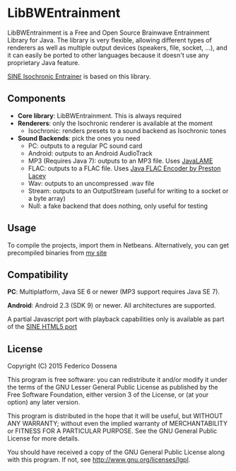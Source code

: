# LibBWEntrainment

LibBWEntrainment is a Free and Open Source Brainwave Entrainment Library for Java.
The library is very flexible, allowing different types of renderers as well as multiple output devices (speakers, file, socket, ...), and it can easily be ported to other languages because it doesn't use any proprietary Java feature.

[SINE Isochronic Entrainer](http://sine.adolfintel.com) is based on this library.

## Components
* __Core library__: LibBWEntrainment. This is always required
* __Renderers__: only the Isochronic renderer is available at the moment
    * Isochronic: renders presets to a sound backend as Isochronic tones
* __Sound Backends__: pick the ones you need
    * PC: outputs to a regular PC sound card
    * Android: outputs to an Android AudioTrack
    * MP3 (Requires Java 7): outputs to an MP3 file. Uses [JavaLAME](https://github.com/nwaldispuehl/java-lame)
    * FLAC: outputs to a FLAC file. Uses [Java FLAC Encoder by Preston Lacey](http://javaflacencoder.sourceforge.net/javadoc/javaFlacEncoder/FLACEncoder.html)
    * Wav: outputs to an uncompressed .wav file
    * Stream: outputs to an OutputStream (useful for writing to a socket or a byte array)
    * Null: a fake backend that does nothing, only useful for testing

## Usage
To compile the projects, import them in Netbeans.
Alternatively, you can get precompiled binaries from [my site](http://downloads.adolfintel.com/geth.php?r=libbwentrainment-bin)

## Compatibility
__PC__: Multiplatform, Java SE 6 or newer (MP3 support requires Java SE 7).

__Android__: Android 2.3 (SDK 9) or newer. All architectures are supported.

A partial Javascript port with playback capabilities only is available as part of the [SINE HTML5 port](https://github.com/adolfintel/sine-html5)

## License
Copyright (C) 2015 Federico Dossena

This program is free software: you can redistribute it and/or modify
it under the terms of the GNU Lesser General Public License as published by
the Free Software Foundation, either version 3 of the License, or
(at your option) any later version.

This program is distributed in the hope that it will be useful,
but WITHOUT ANY WARRANTY; without even the implied warranty of
MERCHANTABILITY or FITNESS FOR A PARTICULAR PURPOSE.  See the
GNU General Public License for more details.

You should have received a copy of the GNU General Public License
along with this program.  If not, see <http://www.gnu.org/licenses/lgpl>.
